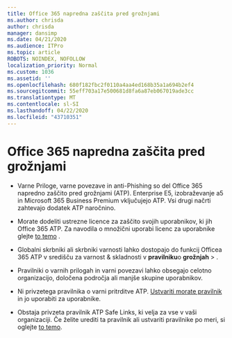 ```yaml
---
title: Office 365 napredna zaščita pred grožnjami
ms.author: chrisda
author: chrisda
manager: dansimp
ms.date: 04/21/2020
ms.audience: ITPro
ms.topic: article
ROBOTS: NOINDEX, NOFOLLOW
localization_priority: Normal
ms.custom: 1036
ms.assetid: ''
ms.openlocfilehash: 680f182fbc2f0110a4aa4ed168b35a1a694b2ef4
ms.sourcegitcommit: 55eff703a17e500681d8fa6a87eb067019ade3cc
ms.translationtype: MT
ms.contentlocale: sl-SI
ms.lasthandoff: 04/22/2020
ms.locfileid: "43710351"
---
```

# <a name="office-365-advanced-threat-protection"></a>Office 365 napredna zaščita pred grožnjami

- Varne Priloge, varne povezave in anti-Phishing so del Office 365 napredno zaščito pred grožnjami (ATP). Enterprise E5, izobraževanje a5 in Microsoft 365 Business Premium vključujejo ATP. Vsi drugi načrti zahtevajo dodatek ATP naročnino.

- Morate dodeliti ustrezne licence za zaščito svojih uporabnikov, ki jih Office 365 ATP. Za navodila o množični uporabi licenc za uporabnike glejte [to temo](https://docs.microsoft.com/office365/admin/subscriptions-and-billing/assign-licenses-to-users) .

- Globalni skrbniki ali skrbniki varnosti lahko dostopajo do funkcij Officea 365 ATP v središču za varnost & skladnosti v **pravilniku**o **grožnjah** \> .

- Pravilniki o varnih prilogah in varni povezavi lahko obsegajo celotno organizacijo, določena področja ali manjše skupine uporabnikov.

- Ni privzetega pravilnika o varni pritrditve ATP. [Ustvariti morate pravilnik](https://docs.microsoft.com/office365/securitycompliance/set-up-atp-safe-attachments-policies) in jo uporabiti za uporabnike.

- Obstaja privzeta pravilnik ATP Safe Links, ki velja za vse v vaši organizaciji. Če želite urediti ta pravilnik ali ustvariti pravilnike po meri, si oglejte [to temo](https://docs.microsoft.com/office365/securitycompliance/set-up-atp-safe-links-policies).
